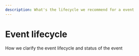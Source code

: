 ```yaml
---
description: What's the lifecycle we recommend for a event
---
```


# Event lifecycle

How we clarify the event lifecycle and status of the event

